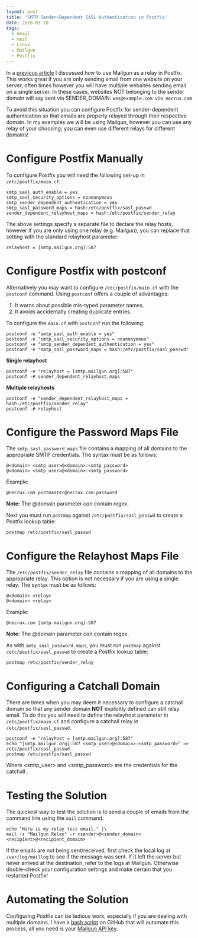 ```yaml
---
layout: post
title: 'SMTP Sender-Dependent SASL Authentication in Postfix'
date: 2016-01-18
tags:
  - email
  - mail
  - Linux
  - Mailgun
  - Postfix
---
```


In a [previous article](http://www.necrux.com/posts/2015/12/getting-started-with-mailgun/) I discussed how to use Mailgun as a relay in Postfix. This works great if you are only sending email from one website on your server, often times however you will have multiple websites sending email on a single server. In these cases, websites NOT belonging to the sender domain will say sent via SENDER_DOMAIN: `wes@example.com via necrux.com`

To avoid this situation you can configure Postfix for sender-dependent authentication so that emails are properly relayed through their respective domain. In my examples we will be using Mailgun, however you can use any relay of your choosing; you can even use different relays for different domains!

Configure Postfix Manually
===

To configure Postfix you will need the following set-up in `/etc/postfix/main.cf`:

```
smtp_sasl_auth_enable = yes
smtp_sasl_security_options = noanonymous
smtp_sender_dependent_authentication = yes
smtp_sasl_password_maps = hash:/etc/postfix/sasl_passwd
sender_dependent_relayhost_maps = hash:/etc/postfix/sender_relay
```

The above settings specify a separate file to declare the relay hosts, however if you are only using one relay (e.g. Mailgun), you can replace that setting with the standard relayhost parameter:

```
relayhost = [smtp.mailgun.org]:587
```

Configure Postfix with postconf
===

Alternatively you may want to configure `/etc/postfix/main.cf` with the `postconf` command. Using `postconf` offers a couple of advantages:

1. It warns about possible mis-typed parameter names.
2. It avoids accidentally creating duplicate entries.

To configure the `main.cf` with `postconf` run the following:

```
postconf -e "smtp_sasl_auth_enable = yes"
postconf -e "smtp_sasl_security_options = noanonymous"
postconf -e "smtp_sender_dependent_authentication = yes"
postconf -e "smtp_sasl_password_maps = hash:/etc/postfix/sasl_passwd"
```

**Single relayhost**

```
postconf -e "relayhost = [smtp.mailgun.org]:587"
postconf -# sender_dependent_relayhost_maps
```

**Multiple relayhosts**

```
postconf -e "sender_dependent_relayhost_maps = hash:/etc/postfix/sender_relay"
postconf -# relayhost
```

Configure the Password Maps File
===

The `smtp_sasl_password_maps` file contains a mapping of all domains to the appropriate SMTP credentials. The syntax must be as follows:

```
@<domain> <smtp_user>@<domain>:<smtp_password>
@<domain> <smtp_user>@<domain>:<smtp_password>
```

Example:

```
@necrux.com postmaster@necrux.com:password
```

**Note:** The @domain parameter *can* contain regex.

Next you must run `postmap` against `/etc/postfix/sasl_passwd` to create a Postfix lookup table:

```
postmap /etc/postfix/sasl_passwd
```

Configure the Relayhost Maps File
===

The `/etc/postfix/sender_relay` file contains a mapping of all domains to the appropriate relay. This option is not necessary if you are using a single relay. The syntax must be as follows:

```
@<domain> <relay>
@<domain> <relay>
```

Example:

```
@necrux.com [smtp.mailgun.org]:587
```

**Note:** The @domain parameter *can* contain regex.

As with `smtp_sasl_password_maps`, you must run `postmap` against `/etc/postfix/sasl_passwd` to create a Postfix lookup table:

```
postmap /etc/postfix/sender_relay
```

Configuring a Catchall Domain
===

There are times when you may deem it necessary to configure a catchall domain so that any sender domain **NOT** explicitly defined can still relay email. To do this you will need to define the relayhost parameter in `/etc/postfix/main.cf` and configure a catchall relay in `/etc/postfix/sasl_passwd`.

```
postconf -e "relayhost = [smtp.mailgun.org]:587"
echo "[smtp.mailgun.org]:587 <smtp_user>@<domain>:<smtp_password>" >> /etc/postfix/sasl_passwd
postmap /etc/postfix/sasl_passwd
```

Where <smtp_user> and <smtp_password> are the credentials for the catchall <domain>.

Testing the Solution
===

The quickest way to test the solution is to send a couple of emails from the command line using the `mail` command.

```
echo "Here is my relay test email." |\
mail -s "Mailgun Relay" -r <sender>@<sender_domain> <recipient>@<recipient_domain>
```

If the emails are not being sent/received, first check the local log at `/var/log/maillog` to see if the message was sent. If it left the server but never arrived at the destination, refer to the logs at Mailgun. Otherwise double-check your configuration settings and make certain that you restarted Postfix!

Automating the Solution
===

Configuring Postfix can be tedious work, especially if you are dealing with multiple domains. I have a [bash script](https://github.com/necrux/scripts/blob/master/mailgun_sender_dependent_authentication.sh) on GitHub that will automate this process, all you need is your [Mailgun API key](https://help.mailgun.com/hc/en-us/articles/203380100-Where-can-I-find-my-API-key-and-SMTP-credentials-).
